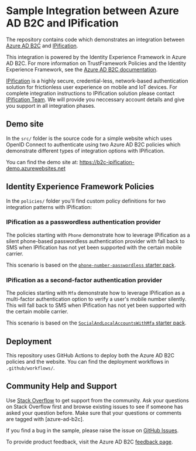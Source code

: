 # Sample Integration between Azure AD B2C and IPification

The repository contains code which demonstrates an integration between [Azure AD B2C](https://docs.microsoft.com/en-us/azure/active-directory-b2c/overview) and [IPification](https://www.ipification.com/).

This integration is powered by the Identity Experience Framework in Azure AD B2C. For more information on TrustFramework Policies and the Identity Experience Framework, see the [Azure AD B2C documentation](https://docs.microsoft.com/en-us/azure/active-directory-b2c/custom-policy-overview).

[IPification](https://www.ipification.com/) is a highly secure, credential-less, network-based authentication solution for frictionless user experience on mobile and IoT devices.
For complete integration instructions to IPification solution please contact [IPification Team](https://www.ipification.com/contact-us). We will provide you neccessary account details and give you support in all integration phases.

## Demo site
In the `src/` folder is the source code for a simple website which uses OpenID Connect to authenticate using two Azure AD B2C policies which demonstrate different types of integration options with IPification.

You can find the demo site at: https://b2c-ipification-demo.azurewebsites.net

## Identity Experience Framework Policies

In the `policies/` folder you'll find custom policy definitions for two integration patterns with IPification:

### IPification as a passwordless authentication provider

The policies starting with `Phone` demonstrate how to leverage IPification as a silent phone-based passwordless authentication provider with fall back to SMS when IPification has not yet been supported with the certain mobile carrier.

This scenario is based on the [`phone-number-passwordless` starter pack](https://github.com/Azure-Samples/active-directory-b2c-custom-policy-starterpack/tree/master/scenarios/phone-number-passwordless).

### IPification as a second-factor authentication provider

The policies starting with `Mfa` demonstrate how to leverage IPification as a multi-factor authentication option to verify a user's mobile number silently. This will fall back to SMS when IPification has not yet been supported with the certain mobile carrier.

This scenario is based on the [`SocialAndLocalAccountsWithMfa` starter pack](https://github.com/Azure-Samples/active-directory-b2c-custom-policy-starterpack/tree/master/SocialAndLocalAccountsWithMfa).

## Deployment

This repository uses GitHub Actions to deploy both the Azure AD B2C policies and the website. You can find the deployment workflows in `.github/workflows/`.

## Community Help and Support
Use [Stack Overflow](https://stackoverflow.com/questions/tagged/azure-ad-b2c) to get support from the community. Ask your questions on Stack Overflow first and browse existing issues to see if someone has asked your question before. Make sure that your questions or comments are tagged with [azure-ad-b2c].

If you find a bug in the sample, please raise the issue on [GitHub Issues](https://github.com/azure-ad-b2c/deploy-trustframework-policy/issues).

To provide product feedback, visit the Azure AD B2C [feedback page](https://feedback.azure.com/forums/169401-azure-active-directory?category_id=160596).